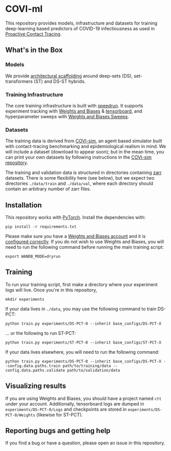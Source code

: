 # COVI-ml

This repository provides models, infrastructure and datasets for training deep-learning based predictors of COVID-19 infectiousness as used in [Proactive Contact Tracing](TODO). 

## What's in the Box

### Models
We provide [architectural scaffolding](ctt/models/transformers/msn.py#L36) around deep-sets (DS), set-transformers (ST) and DS-ST hybrids. 

### Training Infrastructure
The core training infrastructure is built with [speedrun](https://github.com/inferno-pytorch/speedrun). It supports experiment tracking with [Weights and Biases](https://www.wandb.com) & [tensorboard](https://www.tensorflow.org/tensorboard), and hyperparameter sweeps with [Weights and Biases Sweeps](https://www.wandb.com/sweeps).

### Datasets
The training data is derived from [COVI-sim](TODO), an agent based simulator built with contact-tracing benchmarking and epidemiological realism in mind. We will include a dataset (download to appear soon); but in the mean time, you can print your own datasets by following instructions in the [COVI-sim repository](TODO).

The training and validation data is structured in directories containing [zarr](https://zarr.readthedocs.io/en/stable/) datasets. There is some flexibility here (see below), but we expect two directories `./data/train` and `./data/val`, where each directory should contain an arbitrary number of zarr files.      

## Installation

This repository works with [PyTorch](https://pytorch.org/). Install the dependencies with:

```
pip install -r requirements.txt
```

Please make sure you have a [Weights and Biases account](https://wandb.ai/) and it is [configured correctly](https://docs.wandb.com/quickstart). If you do not wish to use Weights and Biases, you will need to run the following command before running the main training script: 

```
export WANDB_MODE=dryrun
```

## Training

To run your training script, first make a directory where your experiment logs will live. Once you're in this repository, 

```
mkdir experiments
``` 

If your data lives in `./data`, you may use the following command to train DS-PCT:
```
python train.py experiments/DS-PCT-0 --inherit base_configs/DS-PCT-X
```

... or the following to run ST-PCT:
```
python train.py experiments/ST-PCT-0 --inherit base_configs/ST-PCT-X
```

If your data lives elsewhere, you will need to run the following command:
```
python train.py experiments/DS-PCT-0 --inherit base_configs/DS-PCT-X --config.data.paths.train path/to/training/data --config.data.paths.validate path/to/validation/data
```

## Visualizing results

If you are using Weights and Biases, you should have a project named `ctt` under your account. Additionally, tensorboard logs are dumped in `experiments/DS-PCT-0/Logs` and checkpoints are stored in `experiments/DS-PCT-0/Weights` (likewise for ST-PCT). 

## Reporting bugs and getting help

If you find a bug or have a question, please open an issue in this repository.
 